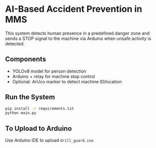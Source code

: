 # AI-Based Accident Prevention in MMS

This system detects human presence in a predefined danger zone and sends a STOP signal to the machine via Arduino when unsafe activity is detected.

## Components
- YOLOv8 model for person detection
- Arduino + relay for machine stop control
- Optional: ArUco marker to detect machine ID/location

## Run the System
```bash
pip install -r requirements.txt
python main.py
```

## To Upload to Arduino
Use Arduino IDE to upload `drill_guard.ino`